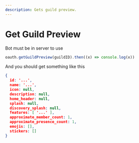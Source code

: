 ```yaml
---
description: Gets guild preview.
---
```


# Get Guild Preview

Bot must be in server to use

```javascript
oauth.getGuildPreview(guildID).then((x) => console.log(x))
```

And you should get something like this

```json
{
  id: '...',
  name: '...',
  icon: null,
  description: null,
  home_header: null,
  splash: null,
  discovery_splash: null,
  features: [ '...' ],
  approximate_member_count: 1,
  approximate_presence_count: 1,
  emojis: [],
  stickers: []
}
```
